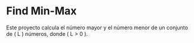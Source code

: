 # Find Min-Max

Este proyecto calcula el número mayor y el número menor de un conjunto de \( L \) números, donde \( L > 0 \).